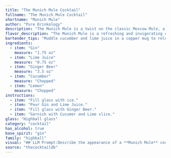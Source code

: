 ```yaml
---
title: "The Munich Mule Cocktail"
fullname: "The Munich Mule Cocktail"
shortname: "Munich Mule"
author: "Pure Drinkology"
description: "The Munich Mule is a twist on the classic Moscow Mule, a copper mug cocktail family born in the 1940s. This refreshing variation uses gin, a nod to Germany's gin history, while still embracing the ginger beer and citrus notes that define the mule. "
flavor_description: "The Munich Mule is a refreshing and invigorating cocktail. The gin provides a crisp juniper backbone, while the lime juice adds a zesty tartness. Ginger beer contributes a spicy kick, and the cucumber lends a cool, vegetal note. A touch of lemon adds a subtle brightness, creating a harmonious blend of flavors that is both complex and satisfying. "
bartender_tips: "Muddle cucumber and lime juice in a copper mug to release their oils and flavors.  Don't over-muddle!  Use a high-quality gin for a brighter, more botanical flavor.  Top with chilled ginger beer, not ice, and a squeeze of lemon for a touch of acidity. Garnish with a cucumber ribbon for a beautiful presentation. "
ingredients:
  - item: "Gin"
    measure: "1.75 oz"
  - item: "Lime Juice"
    measure: "0.75 oz"
  - item: "Ginger Beer"
    measure: "3.5 oz"
  - item: "Cucumber"
    measure: "Chopped"
  - item: "Lemon"
    measure: "Chopped"
instructions:
  - item: "Fill glass with ice."
  - item: "Pour Gin and Lime Juice."
  - item: "Fill glass with Ginger Beer."
  - item: "Garnish with Cucumer and Lime slice."
glass: "Highball glass"
category: "cocktail"
has_alcohol: true
base_spirit: "gin"
family: "highball"
visual: "## LLM Prompt:Describe the appearance of a **Munich Mule** cocktail. It is a refreshing, bright drink made with **Gin, Lime Juice, Ginger Beer, Cucumber, and Lemon**. Focus on the color, texture, and any garnishes that might be used. Imagine a **Munich Mule** served in a **copper mug** and consider the effects of the ingredients on the visual presentation. **For example, describe:*** **Color:** Is it clear, cloudy, or layered? What shades of color are present?* **Texture:** Is it bubbly, smooth, or have a distinct texture?* **Garnishes:** What garnishes are used? Are they fresh, dried, or edible? * **Copper Mug:** How does the copper mug affect the overall appearance?**Please provide a detailed and vivid description of the Munich Mule's visual appeal.** "
source: "thecocktaildb"
---
```


